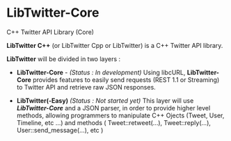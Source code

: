 LibTwitter-Core
===============

C++ Twitter API Library (Core)

**LibTwitter C++** (or LibTwitter Cpp or LibTwitter) is a C++ Twitter API library.

**LibTwitter** will be divided in two layers :


* **LibTwitter-Core** - _(Status : In development)_
Using libcURL, **LibTwitter-Core** provides features to easily send requests (REST 1.1 or Streaming) to Twitter API and retrieve raw JSON responses.

* **LibTwitter(-Easy)** _(Status : Not started yet)_
This layer will use _**LibTwitter-Core**_ and a JSON parser, in order to provide higher level methods, allowing programmers to manipulate C++ Ojects (Tweet, User, Timeline, etc ...) and methods ( Tweet::retweet(...), Tweet::reply(...), User::send_message(...), etc )
